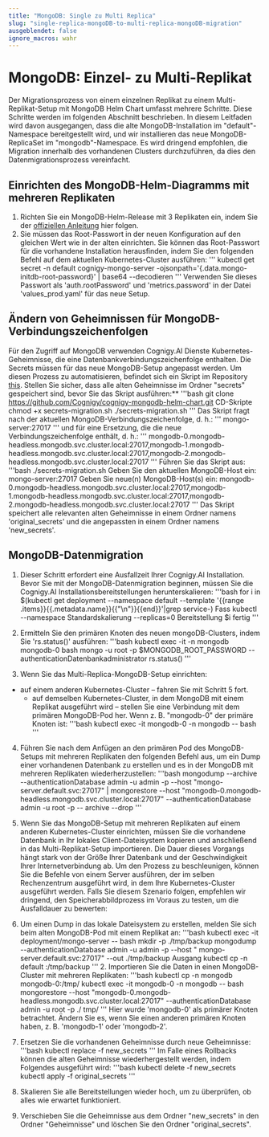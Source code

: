 ```yaml
---
title: "MongoDB: Single zu Multi Replica"
slug: "single-replica-mongoDB-to-multi-replica-mongoDB-migration"
ausgeblendet: false
ignore_macros: wahr
---
```


# MongoDB: Einzel- zu Multi-Replikat  

Der Migrationsprozess von einem einzelnen Replikat zu einem Multi-Replikat-Setup mit MongoDB Helm Chart umfasst mehrere Schritte. Diese Schritte werden im folgenden Abschnitt beschrieben. In diesem Leitfaden wird davon ausgegangen, dass die alte MongoDB-Installation im "default"-Namespace bereitgestellt wird, und wir installieren das neue MongoDB-ReplicaSet im "mongodb"-Namespace. Es wird dringend empfohlen, die Migration innerhalb des vorhandenen Clusters durchzuführen, da dies den Datenmigrationsprozess vereinfacht. 

## Einrichten des MongoDB-Helm-Diagramms mit mehreren Replikaten

1. Richten Sie ein MongoDB-Helm-Release mit 3 Replikaten ein, indem Sie der [offiziellen Anleitung](https://github.com/Cognigy/cognigy-mongodb-helm-chart) hier folgen.
2. Sie müssen das Root-Passwort in der neuen Konfiguration auf den gleichen Wert wie in der alten einrichten. Sie können das Root-Passwort für die vorhandene Installation herausfinden, indem Sie den folgenden Befehl auf dem aktuellen Kubernetes-Cluster ausführen:
'''
kubectl get secret -n default cognigy-mongo-server -ojsonpath='{.data.mongo-initdb-root-password}' | base64 --decodieren
'''
Verwenden Sie dieses Passwort als 'auth.rootPassword' und 'metrics.password' in der Datei 'values_prod.yaml' für das neue Setup.

## Ändern von Geheimnissen für MongoDB-Verbindungszeichenfolgen

Für den Zugriff auf MongoDB verwenden Cognigy.AI Dienste Kubernetes-Geheimnisse, die eine Datenbankverbindungszeichenfolge enthalten. Die Secrets müssen für das neue MongoDB-Setup angepasst werden. Um diesen Prozess zu automatisieren, befindet sich ein Skript im Repository [this](https://github.com/Cognigy/cognigy-mongodb-helm-chart). Stellen Sie sicher, dass alle alten Geheimnisse im Ordner "secrets" gespeichert sind, bevor Sie das Skript ausführen:**
'''bash
git clone https://github.com/Cognigy/cognigy-mongodb-helm-chart.git
CD-Skripte
chmod +x secrets-migration.sh
./secrets-migration.sh
'''
Das Skript fragt nach der aktuellen MongoDB-Verbindungszeichenfolge, d. h.:
'''
mongo-server:27017
'''
und für eine Ersetzung, die die neue Verbindungszeichenfolge enthält, d. h.:
'''
mongodb-0.mongodb-headless.mongodb.svc.cluster.local:27017,mongodb-1.mongodb-headless.mongodb.svc.cluster.local:27017,mongodb-2.mongodb-headless.mongodb.svc.cluster.local:27017
'''
Führen Sie das Skript aus: 
'''bash
./secrets-migration.sh
Geben Sie den aktuellen MongoDB-Host ein: mongo-server:27017
Geben Sie neue(n) MongoDB-Host(s) ein: mongodb-0.mongodb-headless.mongodb.svc.cluster.local:27017,mongodb-1.mongodb-headless.mongodb.svc.cluster.local:27017,mongodb-2.mongodb-headless.mongodb.svc.cluster.local:27017
'''
Das Skript speichert alle relevanten alten Geheimnisse in einem Ordner namens 'original_secrets' und die angepassten in einem Ordner namens 'new_secrets'.

## MongoDB-Datenmigration

1. Dieser Schritt erfordert eine Ausfallzeit Ihrer Cognigy.AI Installation. Bevor Sie mit der MongoDB-Datenmigration beginnen, müssen Sie die Cognigy.AI Installationsbereitstellungen herunterskalieren:
    '''bash
    for i in $(kubectl get deployment --namespace default --template '{{range .items}}{{.metadata.name}}{{"\n"}}{{end}}'|grep service-)
    Fass
    kubectl --namespace Standardskalierung --replicas=0 Bereitstellung $i
    fertig
    '''

2. Ermitteln Sie den primären Knoten des neuen mongoDB-Clusters, indem Sie 'rs.status()' ausführen:
    '''bash
    kubectl exec -it -n mongodb mongodb-0 bash
    mongo -u root -p $MONGODB_ROOT_PASSWORD --authenticationDatenbankadministrator
    rs.status()
    '''

3. Wenn Sie das Multi-Replica-MongoDB-Setup einrichten:
   
* auf einem anderen Kubernetes-Cluster – fahren Sie mit Schritt 5 fort. 
    * auf demselben Kubernetes-Cluster, in dem MongoDB mit einem Replikat ausgeführt wird – stellen Sie eine Verbindung mit dem primären MongoDB-Pod her. Wenn z. B. "mongodb-0" der primäre Knoten ist:
    '''bash
    kubectl exec -it mongodb-0 -n mongodb -- bash
    '''

4. Führen Sie nach dem Anfügen an den primären Pod des MongoDB-Setups mit mehreren Replikaten den folgenden Befehl aus, um ein Dump einer vorhandenen Datenbank zu erstellen und es in der MongoDB mit mehreren Replikaten wiederherzustellen:
    '''bash
    mongodump --archive --authenticationDatabase admin -u admin -p --host "mongo-server.default.svc:27017" <password> | mongorestore --host "mongodb-0.mongodb-headless.mongodb.svc.cluster.local:27017" --authenticationDatabase admin -u root -p -- <password> archive --drop
    '''

5. Wenn Sie das MongoDB-Setup mit mehreren Replikaten auf einem anderen Kubernetes-Cluster einrichten, müssen Sie die vorhandene Datenbank in Ihr lokales Client-Dateisystem kopieren und anschließend in das Multi-Replikat-Setup importieren. Die Dauer dieses Vorgangs hängt stark von der Größe Ihrer Datenbank und der Geschwindigkeit Ihrer Internetverbindung ab. Um den Prozess zu beschleunigen, können Sie die Befehle von einem Server ausführen, der im selben Rechenzentrum ausgeführt wird, in dem Ihre Kubernetes-Cluster ausgeführt werden. Falls Sie diesem Szenario folgen, empfehlen wir dringend, den Speicherabbildprozess im Voraus zu testen, um die Ausfalldauer zu bewerten:

1. Um einen Dump in das lokale Dateisystem zu erstellen, melden Sie sich beim alten MongoDB-Pod mit einem Replikat an:
    '''bash
    kubectl exec -it deployment/mongo-server -- bash
    mkdir -p ./tmp/backup
    mongodump --authenticationDatabase admin -u admin -p --host " <password> mongo-server.default.svc:27017" --out ./tmp/backup
    Ausgang
    kubectl cp -n default <mongodb-pod-id>:/tmp/backup <path-to-the-local-directory>
    '''
    2. Importieren Sie die Daten in einen MongoDB-Cluster mit mehreren Replikaten:
    '''bash
    kubectl cp -n mongodb <path-to-the-local-directory> mongodb-0:/tmp/
    kubectl exec -it mongodb-0 -n mongodb -- bash
    mongorestore --host "mongodb-0.mongodb-headless.mongodb.svc.cluster.local:27017" --authenticationDatabase admin -u root -p ./ <password> tmp/<backup-folder>
    '''
   Hier wurde 'mongodb-0' als primärer Knoten betrachtet. Ändern Sie es, wenn Sie einen anderen primären Knoten haben, z. B. 'mongodb-1' oder 'mongodb-2'.

6. Ersetzen Sie die vorhandenen Geheimnisse durch neue Geheimnisse:
    '''bash
    kubectl replace -f new_secrets
    '''
   Im Falle eines Rollbacks können die alten Geheimnisse wiederhergestellt werden, indem Folgendes ausgeführt wird:
    '''bash
    kubectl delete -f new_secrets
    kubectl apply -f original_secrets
    '''
7. Skalieren Sie alle Bereitstellungen wieder hoch, um zu überprüfen, ob alles wie erwartet funktioniert.
8. Verschieben Sie die Geheimnisse aus dem Ordner "new_secrets" in den Ordner "Geheimnisse" und löschen Sie den Ordner "original_secrets".</backup-folder></password></path-to-the-local-directory></path-to-the-local-directory></mongodb-pod-id></password></password></password>